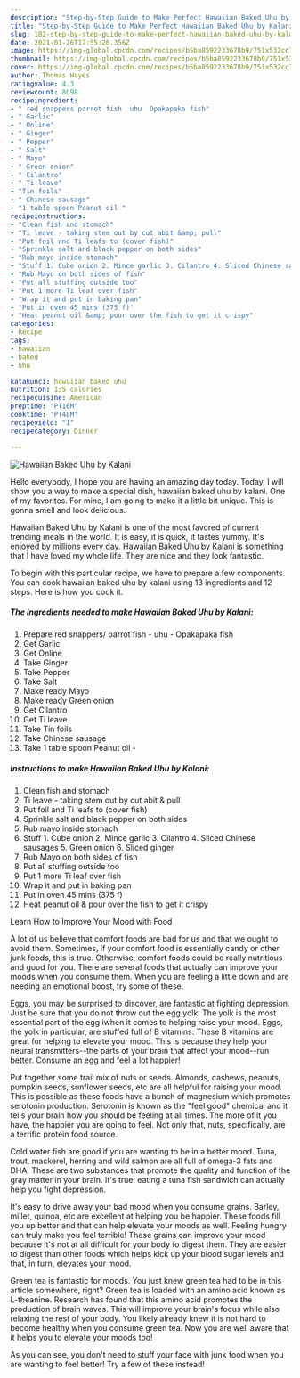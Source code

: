 ```yaml
---
description: "Step-by-Step Guide to Make Perfect Hawaiian Baked Uhu by Kalani"
title: "Step-by-Step Guide to Make Perfect Hawaiian Baked Uhu by Kalani"
slug: 182-step-by-step-guide-to-make-perfect-hawaiian-baked-uhu-by-kalani
date: 2021-01-26T17:55:26.356Z
image: https://img-global.cpcdn.com/recipes/b5ba8592233678b9/751x532cq70/hawaiian-baked-uhu-by-kalani-recipe-main-photo.jpg
thumbnail: https://img-global.cpcdn.com/recipes/b5ba8592233678b9/751x532cq70/hawaiian-baked-uhu-by-kalani-recipe-main-photo.jpg
cover: https://img-global.cpcdn.com/recipes/b5ba8592233678b9/751x532cq70/hawaiian-baked-uhu-by-kalani-recipe-main-photo.jpg
author: Thomas Hayes
ratingvalue: 4.3
reviewcount: 8098
recipeingredient:
- " red snappers parrot fish  uhu  Opakapaka fish"
- " Garlic"
- " Online"
- " Ginger"
- " Pepper"
- " Salt"
- " Mayo"
- " Green onion"
- " Cilantro"
- " Ti leave"
- "Tin foils"
- " Chinese sausage"
- "1 table spoon Peanut oil "
recipeinstructions:
- "Clean fish and stomach"
- "Ti leave - taking stem out by cut abit &amp; pull"
- "Put foil and Ti leafs to (cover fish)"
- "Sprinkle salt and black pepper on both sides"
- "Rub mayo inside stomach"
- "Stuff 1. Cube onion 2. Mince garlic 3. Cilantro 4. Sliced Chinese sausages 5. Green onion 6. Sliced ginger"
- "Rub Mayo on both sides of fish"
- "Put all stuffing outside too"
- "Put 1 more Ti leaf over fish"
- "Wrap it and put in baking pan"
- "Put in oven 45 mins (375 f)"
- "Heat peanut oil &amp; pour over the fish to get it crispy"
categories:
- Recipe
tags:
- hawaiian
- baked
- uhu

katakunci: hawaiian baked uhu 
nutrition: 135 calories
recipecuisine: American
preptime: "PT16M"
cooktime: "PT48M"
recipeyield: "1"
recipecategory: Dinner

---
```



![Hawaiian Baked Uhu by Kalani](https://img-global.cpcdn.com/recipes/b5ba8592233678b9/751x532cq70/hawaiian-baked-uhu-by-kalani-recipe-main-photo.jpg)

Hello everybody, I hope you are having an amazing day today. Today, I will show you a way to make a special dish, hawaiian baked uhu by kalani. One of my favorites. For mine, I am going to make it a little bit unique. This is gonna smell and look delicious.



Hawaiian Baked Uhu by Kalani is one of the most favored of current trending meals in the world. It is easy, it is quick, it tastes yummy. It's enjoyed by millions every day. Hawaiian Baked Uhu by Kalani is something that I have loved my whole life. They are nice and they look fantastic.


To begin with this particular recipe, we have to prepare a few components. You can cook hawaiian baked uhu by kalani using 13 ingredients and 12 steps. Here is how you cook it.

<!--inarticleads1-->

##### The ingredients needed to make Hawaiian Baked Uhu by Kalani:

1. Prepare  red snappers/ parrot fish - uhu - Opakapaka fish
1. Get  Garlic
1. Get  Online
1. Take  Ginger
1. Take  Pepper
1. Take  Salt
1. Make ready  Mayo
1. Make ready  Green onion
1. Get  Cilantro
1. Get  Ti leave
1. Take Tin foils
1. Take  Chinese sausage
1. Take 1 table spoon Peanut oil -




<!--inarticleads2-->

##### Instructions to make Hawaiian Baked Uhu by Kalani:

1. Clean fish and stomach
1. Ti leave - taking stem out by cut abit &amp; pull
1. Put foil and Ti leafs to (cover fish)
1. Sprinkle salt and black pepper on both sides
1. Rub mayo inside stomach
1. Stuff 1. Cube onion 2. Mince garlic 3. Cilantro 4. Sliced Chinese sausages 5. Green onion 6. Sliced ginger
1. Rub Mayo on both sides of fish
1. Put all stuffing outside too
1. Put 1 more Ti leaf over fish
1. Wrap it and put in baking pan
1. Put in oven 45 mins (375 f)
1. Heat peanut oil &amp; pour over the fish to get it crispy




Learn How to Improve Your Mood with Food


A lot of us believe that comfort foods are bad for us and that we ought to avoid them. Sometimes, if your comfort food is essentially candy or other junk foods, this is true. Otherwise, comfort foods could be really nutritious and good for you. There are several foods that actually can improve your moods when you consume them. When you are feeling a little down and are needing an emotional boost, try some of these.

Eggs, you may be surprised to discover, are fantastic at fighting depression. Just be sure that you do not throw out the egg yolk. The yolk is the most essential part of the egg iwhen it comes to helping raise your mood. Eggs, the yolk in particular, are stuffed full of B vitamins. These B vitamins are great for helping to elevate your mood. This is because they help your neural transmitters--the parts of your brain that affect your mood--run better. Consume an egg and feel a lot happier!

Put together some trail mix of nuts or seeds. Almonds, cashews, peanuts, pumpkin seeds, sunflower seeds, etc are all helpful for raising your mood. This is possible as these foods have a bunch of magnesium which promotes serotonin production. Serotonin is known as the "feel good" chemical and it tells your brain how you should be feeling at all times. The more of it you have, the happier you are going to feel. Not only that, nuts, specifically, are a terrific protein food source.

Cold water fish are good if you are wanting to be in a better mood. Tuna, trout, mackerel, herring and wild salmon are all full of omega-3 fats and DHA. These are two substances that promote the quality and function of the gray matter in your brain. It's true: eating a tuna fish sandwich can actually help you fight depression. 

It's easy to drive away your bad mood when you consume grains. Barley, millet, quinoa, etc are excellent at helping you be happier. These foods fill you up better and that can help elevate your moods as well. Feeling hungry can truly make you feel terrible! These grains can improve your mood because it's not at all difficult for your body to digest them. They are easier to digest than other foods which helps kick up your blood sugar levels and that, in turn, elevates your mood.

Green tea is fantastic for moods. You just knew green tea had to be in this article somewhere, right? Green tea is loaded with an amino acid known as L-theanine. Research has found that this amino acid promotes the production of brain waves. This will improve your brain's focus while also relaxing the rest of your body. You likely already knew it is not hard to become healthy when you consume green tea. Now you are well aware that it helps you to elevate your moods too!

As you can see, you don't need to stuff your face with junk food when you are wanting to feel better! Try a few of these instead!


